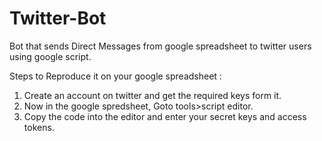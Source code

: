 # Twitter-Bot

Bot that sends Direct Messages from google spreadsheet to twitter users using google script.


Steps to Reproduce it on your google spreadsheet :

1. Create an account on twitter and get the required keys form it.
2. Now in the google spredsheet, Goto tools>script editor.
3. Copy the code into the editor and enter your secret keys and access tokens.


